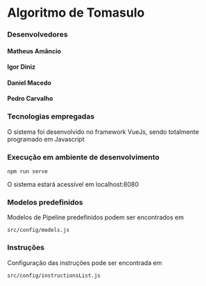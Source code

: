 # Algoritmo de Tomasulo

### Desenvolvedores

#### Matheus Amâncio
#### Igor Diniz
#### Daniel Macedo
#### Pedro Carvalho

### Tecnologias empregadas
O sistema foi desenvolvido no framework VueJs, sendo totalmente programado em Javascript

### Execução em ambiente de desenvolvimento
```
npm run serve
```

O sistema estará acessível em
localhost:8080

### Modelos predefinidos
Modelos de Pipeline predefinidos podem ser encontrados em
```
src/config/models.js
```

### Instruções
Configuração das instruções pode ser encontrada em
```
src/config/instructionsList.js
```